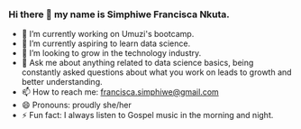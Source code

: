 ### Hi there 👋 my name is Simphiwe Francisca Nkuta.

- 🔭 I’m currently working on Umuzi's bootcamp.
- 🌱 I’m currently aspiring to learn data science. 
- 👯 I’m looking to grow in the technology industry.
- 💬 Ask me about anything related to data science basics, being constantly asked questions about what you work on leads to growth and better understanding. 
- 📫 How to reach me: francisca.simphiwe@gmail.com
- 😄 Pronouns: proudly she/her
- ⚡ Fun fact: I always listen to Gospel music in the morning and night.
